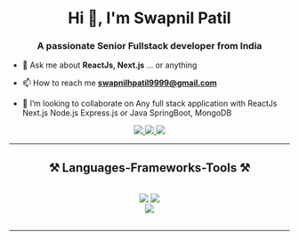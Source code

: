 <h1 align="center">Hi 👋, I'm Swapnil Patil</h1>
<h3 align="center">A passionate Senior Fullstack developer from India</h3>

- 💬 Ask me about **ReactJs, Next.js** ... or anything

- 📫 How to reach me **swapnilhpatil9999@gmail.com**

- 💞️ I’m looking to collaborate on Any full stack application with ReactJs Next.js Node.js Express.js or Java SpringBoot, MongoDB


<div align="center"> 
  <a href="mailto:swapnilhpatil9999@gmail.com">
    <img src="https://img.shields.io/badge/Gmail-333333?style=for-the-badge&logo=gmail&logoColor=red" />
  </a>
  <a href="https://linkedin.com/in/swapnilhpatil" target="_blank">
    <img src="https://img.shields.io/badge/LinkedIn-0077B5?style=for-the-badge&logo=linkedin&logoColor=white" target="_blank" />
  </a>
  <a href="https://github.com/swapnilhpatil" target="_blank">
     <img src="https://img.shields.io/badge/Portfolio-FF5722?style=for-the-badge&logo=todoist&logoColor=white" target="_blank" /> <!-- sqlite, safari, google-chrome are other good icon options -->
  </a>
</div>

 <hr/>
 
<h2 align="center">⚒️ Languages-Frameworks-Tools ⚒️</h2>
<br/>
<div align="center">
    <img src="https://skillicons.dev/icons?i=react,nextjs,redux,angular,reactivex,bootstrap,mui,html,css,vscode,github,figma,tailwind,git" />
    <img src="https://skillicons.dev/icons?i=nodejs,javascript,typescript,express,bitbucket,firebase,mongodb,java,mysql" /><br>
    <img src="https://skillicons.dev/icons?i=discord,docker,jenkins,jquery,npm,postgres,postman,spring,yarn,webpack" /><br>
</div>

<br/>
<hr/>
<!---
swapnilhpatil/swapnilhpatil is a ✨ special ✨ repository because its `README.md` (this file) appears on your GitHub profile.
You can click the Preview link to take a look at your changes.
--->
<!---
![Swapnil's github stats](https://github-readme-stats.vercel.app/api?username=swapnilhpatil&show_icons=true&hide_border=true)
<br />
![visitors](https://visitor-badge.laobi.icu/badge?page_id=swapnilhpatil.swapnilhpatil)
--->

